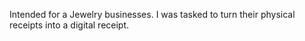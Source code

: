 Intended for a Jewelry businesses. I was tasked to turn their physical receipts into a digital receipt.
